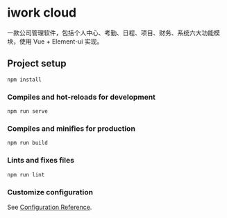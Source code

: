 # iwork cloud
一款公司管理软件，包括个人中心、考勤、日程、项目、财务、系统六大功能模块，使用 Vue + Element-ui 实现。
## Project setup

```
npm install
```

### Compiles and hot-reloads for development
```
npm run serve
```

### Compiles and minifies for production
```
npm run build
```

### Lints and fixes files
```
npm run lint
```

### Customize configuration
See [Configuration Reference](https://cli.vuejs.org/config/).
